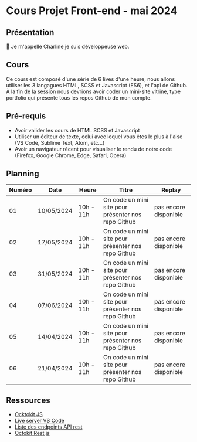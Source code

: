 # Cours Projet Front-end - mai 2024

## Présentation

👋 Je m'appelle Charline je suis développeuse web.

## Cours

Ce cours est composé d'une série de 6 lives d'une heure, nous allons utiliser les 3 langagues HTML, SCSS et Javascript (ES6), et l'api de Github.
À la fin de la session nous devrions avoir coder un mini-site vitrine, type portfolio qui présente tous les repos Github de mon compte.

## Pré-requis

- Avoir valider les cours de HTML SCSS et Javascript
- Utiliser un éditeur de texte, celui avec lequel vous êtes le plus à l'aise (VS Code, Sublime Text, Atom, etc...)
- Avoir un navigateur récent pour visualiser le rendu de notre code (Firefox, Google Chrome, Edge, Safari, Opera)

## Planning

| Numéro | Date       | Heure     | Titre                                               | Replay                |
| ------ | ---------- | --------- | --------------------------------------------------- | --------------------- |
| 01     | 10/05/2024 | 10h - 11h | On code un mini site pour présenter nos repo Github | pas encore disponible |
| 02     | 17/05/2024 | 10h - 11h | On code un mini site pour présenter nos repo Github | pas encore disponible |
| 03     | 31/05/2024 | 10h - 11h | On code un mini site pour présenter nos repo Github | pas encore disponible |
| 04     | 07/06/2024 | 10h - 11h | On code un mini site pour présenter nos repo Github | pas encore disponible |
| 05     | 14/04/2024 | 10h - 11h | On code un mini site pour présenter nos repo Github | pas encore disponible |
| 06     | 21/04/2024 | 10h - 11h | On code un mini site pour présenter nos repo Github | pas encore disponible |

## Ressources

- [Ocktokit JS](https://github.com/octokit/octokit.js)
- [Live server VS Code]()
- [Liste des endpoints API rest](https://docs.github.com/en/rest/repos?apiVersion=2022-11-28)
- [Octokit Rest.js](https://github.com/octokit/rest.js)
